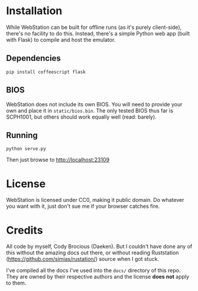 Installation
============

While WebStation can be built for offline runs (as it's purely client-side), there's no facility to do this.  Instead, there's a simple Python web app (built with Flask) to compile and host the emulator.

Dependencies
------------

	pip install coffeescript flask

BIOS
----

WebStation does not include its own BIOS.  You will need to provide your own and place it in `static/bios.bin`.  The only tested BIOS thus far is SCPH1001, but others should work equally well (read: barely).

Running
-------

	python serve.py

Then just browse to [http://localhost:23109](http://localhost:23109)

License
=======

WebStation is licensed under CC0, making it public domain.  Do whatever you want with it, just don't sue me if your browser catches fire.

Credits
=======

All code by myself, Cody Brocious (Daeken).  But I couldn't have done any of this without the amazing docs out there, or without reading Ruststation (https://github.com/simias/rustation/) source when I got stuck.

I've compiled all the docs I've used into the `docs/` directory of this repo.  They are owned by their respective authors and the license **does not** apply to them.
